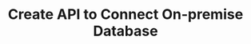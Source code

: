 ﻿---
title: "Create API to Connect On-premise Database"
toc: true
tag: developers
category: "API-Management"
menus: 
    apimusecases: 
        icon: fa fa-gg
        category: "Use Cases"
        title: "Connect to OnPremise Data source" 
        identifier: apiusecaseonprem
---
